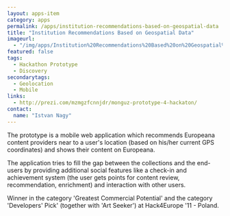 ```yaml
---
layout: apps-item
category: apps
permalink: /apps/institution-recommendations-based-on-geospatial-data
title: "Institution Recommendations Based on Geospatial Data"
imageurl:
  - "/img/apps/Institution%20Recommendations%20Based%20on%20Geospatial%20Data/Institution_Recommendations_Based_on_Geospatial_Data.fw.png"
featured: false
tags:
  - Hackathon Prototype
  - Discovery
secondarytags:
  - Geolocation
  - Mobile
links:
  - http://prezi.com/mzmgzfcnnjdr/monguz-prototype-4-hackaton/
contact: 
  name: "Istvan Nagy"
---
```

The prototype is a mobile web application which recommends Europeana content providers near to a user's location (based on his/her current GPS coordinates) and shows their content on Europeana.

The application tries to fill the gap between the collections and the end-users by providing additional social features like a check-in and achievement system (the user gets points for content review, recommendation, enrichment) and interaction with other users.

Winner in the category 'Greatest Commercial Potential' and the category 'Developers' Pick' (together with 'Art Seeker') at Hack4Europe '11 - Poland.
